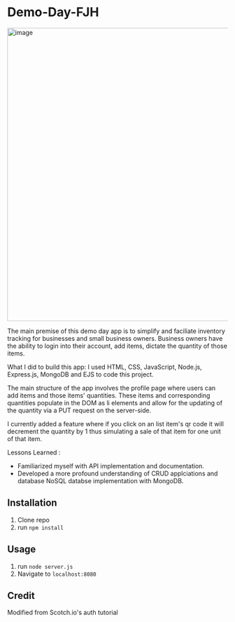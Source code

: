 # Demo-Day-FJH
<img width="669" alt="image" src="https://github.com/fjh321/Demo-Day-FJH/assets/64885403/106d7e0d-efac-43c2-a5e0-a7f2cb9e8fcb">




The main premise of this demo day app is to simplify and faciliate inventory tracking for businesses and small business owners. Business owners have the ability to login into their account, add items, dictate the quantity of those items.

What I did to build this app:
I used HTML, CSS, JavaScript, Node.js, Express.js, MongoDB and EJS to code this project.

The main structure of the app involves the profile page where users can add items and those items' quantities. These items and corresponding quantities populate in the DOM as li elements and allow for the updating of the quantity via a PUT request on the server-side. 

I currently added a feature where if you click on an list item's qr code it will decrement the quantity by 1 thus simulating a sale of that item for one unit of that item.

Lessons Learned :
* Familiarized myself with API implementation and documentation.
* Developed a more profound understanding of CRUD applciations and database NoSQL databse implementation with MongoDB.

## Installation
1. Clone repo
2. run `npm install`

## Usage

1. run `node server.js`
2. Navigate to `localhost:8080`

## Credit

Modified from Scotch.io's auth tutorial
